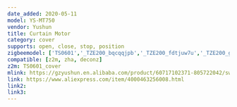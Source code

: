 ```yaml
---
date_added: 2020-05-11
model: YS-MT750
vendor: Yushun
title: Curtain Motor
category: cover
supports: open, close, stop, position
zigbeemodel: ['TS0601','_TZE200_bqcqqjpb','_TZE200_fdtjuw7u','_TZE200_gaj531w3']
compatible: [z2m, zha, deconz]
z2m: TS0601_cover
mlink: https://gzyushun.en.alibaba.com/product/60717102371-805722042/switch_and_wireless_Smart_Home_automation_Yushun_MT750_wifi_electric_curtain_motor.html
link: https://www.aliexpress.com/item/4000463256008.html
link2: 
link3: 
---
```

